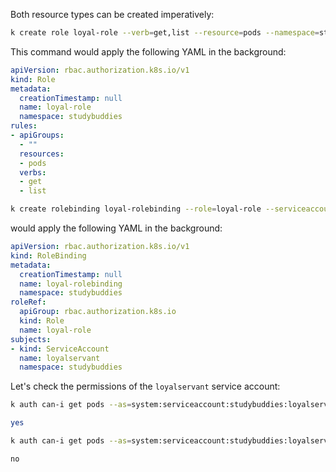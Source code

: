 Both resource types can be created imperatively:

```bash
k create role loyal-role --verb=get,list --resource=pods --namespace=studybuddies
```

This command would apply the following YAML in the background:

```yaml
apiVersion: rbac.authorization.k8s.io/v1
kind: Role
metadata:
  creationTimestamp: null
  name: loyal-role
  namespace: studybuddies
rules:
- apiGroups:
  - ""
  resources:
  - pods
  verbs:
  - get
  - list
```

```bash
k create rolebinding loyal-rolebinding --role=loyal-role --serviceaccount=studybuddies:loyalservant --namespace=studybuddies
```

would apply the following YAML in the background:

```yaml
apiVersion: rbac.authorization.k8s.io/v1
kind: RoleBinding
metadata:
  creationTimestamp: null
  name: loyal-rolebinding
  namespace: studybuddies
roleRef:
  apiGroup: rbac.authorization.k8s.io
  kind: Role
  name: loyal-role
subjects:
- kind: ServiceAccount
  name: loyalservant
  namespace: studybuddies
```

Let's check the permissions of the `loyalservant` service account:

```bash
k auth can-i get pods --as=system:serviceaccount:studybuddies:loyalservant --namespace=studybuddies

yes
``` 

```bash
k auth can-i get pods --as=system:serviceaccount:studybuddies:loyalservant --namespace=default

no
``` 
